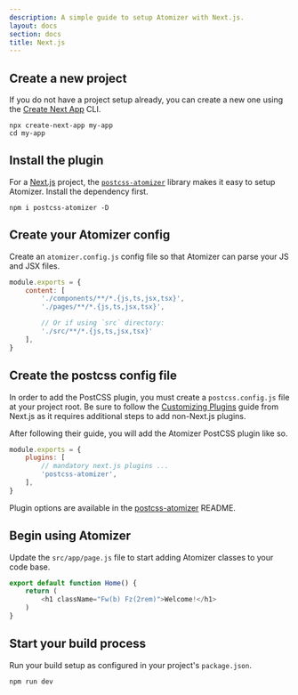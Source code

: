 ```yaml
---
description: A simple guide to setup Atomizer with Next.js.
layout: docs
section: docs
title: Next.js
---
```


## Create a new project

If you do not have a project setup already, you can create a new one using the [Create Next App](https://nextjs.org/docs/api-reference/create-next-app) CLI.

```shell
npx create-next-app my-app
cd my-app
```

## Install the plugin

For a [Next.js](https://nextjs.org/) project, the [`postcss-atomizer`](https://github.com/acss-io/atomizer/tree/main/packages/postcss-atomizer) library makes it easy to setup Atomizer. Install the dependency first.

```shell
npm i postcss-atomizer -D
```

## Create your Atomizer config

Create an `atomizer.config.js` config file so that Atomizer can parse your JS and JSX files.

```js
module.exports = {
    content: [
        './components/**/*.{js,ts,jsx,tsx}',
        './pages/**/*.{js,ts,jsx,tsx}',

        // Or if using `src` directory:
        './src/**/*.{js,ts,jsx,tsx}'
    ],
}
```

## Create the postcss config file

In order to add the PostCSS plugin, you must create a `postcss.config.js` file at your project root. Be sure to follow the [Customizing Plugins](https://nextjs.org/docs/advanced-features/customizing-postcss-config#customizing-plugins) guide from Next.js as it requires additional steps to add non-Next.js plugins.

After following their guide, you will add the Atomizer PostCSS plugin like so.

```js
module.exports = {
    plugins: [
        // mandatory next.js plugins ...
        'postcss-atomizer',
    ],
}
```

<p class="noteBox info">Plugin options are available in the <a href="https://github.com/acss-io/atomizer/tree/main/packages/postcss-atomizer">postcss-atomizer</a> README.</p>

## Begin using Atomizer

Update the `src/app/page.js` file to start adding Atomizer classes to your code base.

```js
export default function Home() {
    return (
        <h1 className="Fw(b) Fz(2rem)">Welcome!</h1>
    )
}
```

## Start your build process

Run your build setup as configured in your project's `package.json`.

```shell
npm run dev
```
